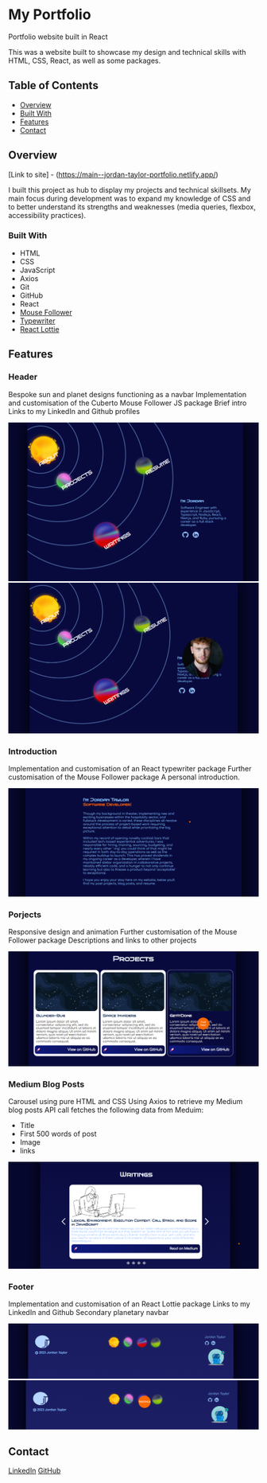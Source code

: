 # My Portfolio

Portfolio website built in React

This was a website built to showcase my design and technical skills with HTML, CSS, React, as well as some packages.

## Table of Contents

- [Overview](#overview)
- [Built With](#built-with)
- [Features](#features)
- [Contact](#contact)

## Overview

 [Link to site] - (https://main--jordan-taylor-portfolio.netlify.app/)

 I built this project as hub to display my projects and technical skillsets. My main focus during development was to expand my knowledge of CSS and to better understand its strengths and weaknesses (media queries, flexbox, accessibility practices).

### Built With

* HTML
* CSS
* JavaScript
* Axios
* Git
* GitHub
* React
* [Mouse Follower](https://github.com/Cuberto/mouse-follower)
* [Typewriter](https://www.npmjs.com/package/typewriter-effect)
* [React Lottie](https://www.npmjs.com/package/react-lottie)

## Features

### Header
Bespoke sun and planet designs functioning as a navbar
Implementation and customisation of the Cuberto Mouse Follower JS package
Brief intro
Links to my LinkedIn and Github profiles

![Screenshot of the header section](./client/src/assests/screenshots/Header.png) 
![Screenshot of the header section with mouse follower showing profile image](./client/src/assests/screenshots/Header-Head.png)

### Introduction
Implementation and customisation of an React typewriter package
Further customisation of the Mouse Follower package
A personal introduction. 

![Screenshot of introduction section](./client/src/assests/screenshots/Introduction.png)

### Porjects
Responsive design and animation
Further customisation of the Mouse Follower package
Descriptions and links to other projects

![Screenshot of projects section](./client/src/assests/screenshots/Projects.png)

### Medium Blog Posts
Carousel using pure HTML and CSS
Using Axios to retrieve my Medium blog posts
API call fetches the following data from Meduim:
* Title
* First 500 words of post
* Image 
* links

![Screenshot of the blog carousel](./client/src/assests/screenshots/Writings.png)

### Footer
Implementation and customisation of an React Lottie package
Links to my LinkedIn and Github
Secondary planetary navbar 

![Screenshot of the footer section](./client/src/assests/screenshots/Footer.png)
![Screenshot of footer section with mouse follower displaying navbar text](./client/src/assests/screenshots/Footer-Planet.png)

## Contact

[LinkedIn](https://www.linkedin.com/in/jordan-taylor-903471242/)
[GitHub](https://github.com/JordanJamesTaylor)
